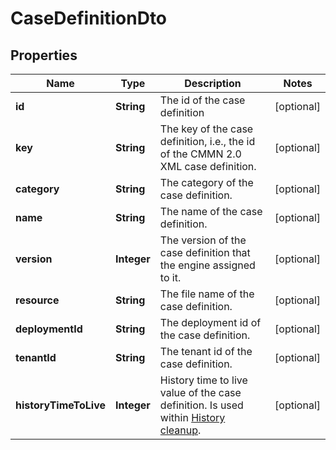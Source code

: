 

# CaseDefinitionDto


## Properties

Name | Type | Description | Notes
------------ | ------------- | ------------- | -------------
**id** | **String** | The id of the case definition |  [optional]
**key** | **String** | The key of the case definition, i.e., the id of the CMMN 2.0 XML case definition. |  [optional]
**category** | **String** | The category of the case definition. |  [optional]
**name** | **String** | The name of the case definition. |  [optional]
**version** | **Integer** | The version of the case definition that the engine assigned to it. |  [optional]
**resource** | **String** | The file name of the case definition. |  [optional]
**deploymentId** | **String** | The deployment id of the case definition. |  [optional]
**tenantId** | **String** | The tenant id of the case definition. |  [optional]
**historyTimeToLive** | **Integer** | History time to live value of the case definition. Is used within [History cleanup](https://docs.camunda.org/manual/7.16/user-guide/process-engine/history/#history-cleanup). |  [optional]



